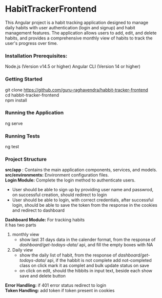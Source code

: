 # HabitTrackerFrontend
This Angular project is a habit tracking application designed to manage daily habits with user authentication (login and signup) and habit management features. The application allows users to add, edit, and delete habits, and provides a comprehensive monthly view of habits to track the user's progress over time.



### Installation Prerequisites:

Node.js (Version v14.5 or higher)
Angular CLI (Version 14 or higher)

### Getting Started
git clone https://github.com/guru-raghavendra/habbit-tracker-frontend <br>
cd habbit-tracker-frontend <br>
npm install

### Running the Application
ng serve

### Running Tests
ng test


### Project Structure
<b>src/app </b>: Contains the main application components, services, and models. <br>
<b>src/environments:</b> Environment configuration files. <br>
<b>Login Module:</b> Complete the login method to authenticate users.  <br>
<ul>
  <li>User should be able to sign up by providing user name and passwrod, on successful creation, should redirect to login</li>
  <li>User should be able to login, with correct credentials, after successful login, should be able to save the token from the response in the cookies and redirect to dashboard</li>
</ul>
<b>Dashboard Module:</b> For tracking habits <br>
it has two parts 
<ol>
  <li>
    monthly view
    <ul>
      <li> show last 31 days data in the calender format, from the response of <i> dashboard/get-todays-data/</i> api, and fill the empty boxes with NA</li>
    </ul>
  </li>
  <li>
    Daily view
    <ul>
      <li> show the daily list of habit, from the response of <i> dashboard/get-todays-data/</i> api, if the habbit is not complete add not-completed class on click mark it as complet and bulk update status on save</li>
       <li>on click on edit, should the hibbits in input text, beside each show save and delete button</li>
    </ul>
  </li>
</ol>

<b>Error Handling:</b> if 401 error status redirect to login <br>
<b>Token Handling:</b> add token if token present in cookies <br>
